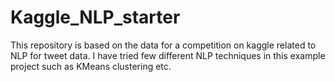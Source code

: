 # Kaggle_NLP_starter
This repository is based on the data for a competition on kaggle related to NLP for tweet data. I have tried few different NLP techniques in this example project such as KMeans clustering etc.

